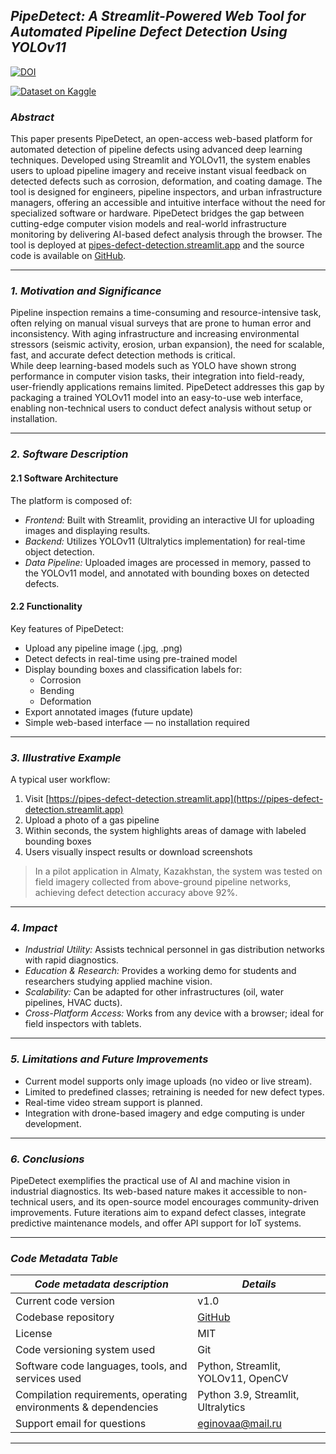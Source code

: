 ## *PipeDetect: A Streamlit-Powered Web Tool for Automated Pipeline Defect Detection Using YOLOv11*

[![DOI](https://zenodo.org/badge/DOI/10.5281/zenodo.15110906.svg)](https://doi.org/10.5281/zenodo.15110906)

[![Dataset on Kaggle](https://img.shields.io/badge/Kaggle-View%20Dataset-blue?logo=kaggle)]([https://www.kaggle.com/datasets/your-username/your-dataset-name](https://www.kaggle.com/datasets/sardaanaeginova/gas-pipelines/code))


### *Abstract*

This paper presents PipeDetect, an open-access web-based platform for automated detection of pipeline defects using advanced deep learning techniques. Developed using Streamlit and YOLOv11, the system enables users to upload pipeline imagery and receive instant visual feedback on detected defects such as corrosion, deformation, and coating damage. The tool is designed for engineers, pipeline inspectors, and urban infrastructure managers, offering an accessible and intuitive interface without the need for specialized software or hardware. PipeDetect bridges the gap between cutting-edge computer vision models and real-world infrastructure monitoring by delivering AI-based defect analysis through the browser. The tool is deployed at [pipes-defect-detection.streamlit.app](https://pipes-defect-detection.streamlit.app) and the source code is available on [GitHub](https://github.com/daanaea/pipes-defect-detection).

---

### *1. Motivation and Significance*

Pipeline inspection remains a time-consuming and resource-intensive task, often relying on manual visual surveys that are prone to human error and inconsistency. With aging infrastructure and increasing environmental stressors (seismic activity, erosion, urban expansion), the need for scalable, fast, and accurate defect detection methods is critical.  
While deep learning-based models such as YOLO have shown strong performance in computer vision tasks, their integration into field-ready, user-friendly applications remains limited. PipeDetect addresses this gap by packaging a trained YOLOv11 model into an easy-to-use web interface, enabling non-technical users to conduct defect analysis without setup or installation.

---

### *2. Software Description*

#### 2.1 Software Architecture

The platform is composed of:
- *Frontend:* Built with Streamlit, providing an interactive UI for uploading images and displaying results.
- *Backend:* Utilizes YOLOv11 (Ultralytics implementation) for real-time object detection.
- *Data Pipeline:* Uploaded images are processed in memory, passed to the YOLOv11 model, and annotated with bounding boxes on detected defects.

#### 2.2 Functionality

Key features of PipeDetect:
- Upload any pipeline image (.jpg, .png)
- Detect defects in real-time using pre-trained model
- Display bounding boxes and classification labels for:
  - Corrosion
  - Bending
  - Deformation
- Export annotated images (future update)
- Simple web-based interface — no installation required

---

### *3. Illustrative Example*

A typical user workflow:
1. Visit [https://pipes-defect-detection.streamlit.app](https://pipes-defect-detection.streamlit.app)
2. Upload a photo of a gas pipeline
3. Within seconds, the system highlights areas of damage with labeled bounding boxes
4. Users visually inspect results or download screenshots

> In a pilot application in Almaty, Kazakhstan, the system was tested on field imagery collected from above-ground pipeline networks, achieving defect detection accuracy above 92%.

---

### *4. Impact*

- *Industrial Utility:* Assists technical personnel in gas distribution networks with rapid diagnostics.
- *Education & Research:* Provides a working demo for students and researchers studying applied machine vision.
- *Scalability:* Can be adapted for other infrastructures (oil, water pipelines, HVAC ducts).
- *Cross-Platform Access:* Works from any device with a browser; ideal for field inspectors with tablets.

---

### *5. Limitations and Future Improvements*

- Current model supports only image uploads (no video or live stream).
- Limited to predefined classes; retraining is needed for new defect types.
- Real-time video stream support is planned.
- Integration with drone-based imagery and edge computing is under development.

---

### *6. Conclusions*

PipeDetect exemplifies the practical use of AI and machine vision in industrial diagnostics. Its web-based nature makes it accessible to non-technical users, and its open-source model encourages community-driven improvements. Future iterations aim to expand defect classes, integrate predictive maintenance models, and offer API support for IoT systems.

---

### *Code Metadata Table*

| *Code metadata description* | *Details* |
|-------------------------------|-------------|
| Current code version | v1.0 |
| Codebase repository | [GitHub](https://github.com/daanaea/pipes-defect-detection/edit/main/README.md) |
| License | MIT |
| Code versioning system used | Git |
| Software code languages, tools, and services used | Python, Streamlit, YOLOv11, OpenCV |
| Compilation requirements, operating environments & dependencies | Python 3.9, Streamlit, Ultralytics |
| Support email for questions | [eginovaa@mail.ru](mailto:eginovaa@mail.ru) |

---
